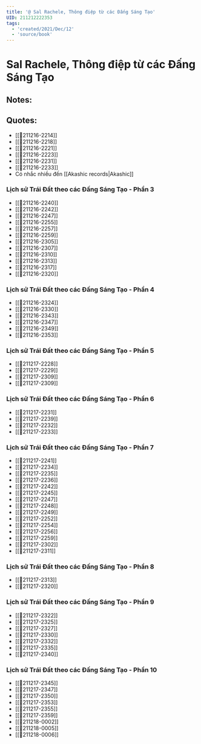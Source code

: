 ```yaml
---
title: '@ Sal Rachele, Thông điệp từ các Đấng Sáng Tạo'
UID: 211212222353
tags:
  - 'created/2021/Dec/12'
  - 'source/book'
---
```

# Sal Rachele, Thông điệp từ các Đấng Sáng Tạo

## Notes:

## Quotes:

- [[💬211216-2214]]
- [[💬211216-2218]]
- [[💬211216-2221]]
- [[💬211216-2223]]
- [[💬211216-2231]]
- [[💬211216-2233]]
- Có nhắc nhiều đến [[Akashic records|Akashic]]

### Lịch sử Trái Đất theo các Đấng Sáng Tạo - Phần 3
- [[💬211216-2240]]
- [[💬211216-2242]]
- [[💬211216-2247]]
- [[💬211216-2255]]
- [[💬211216-2257]]
- [[💬211216-2259]]
- [[💬211216-2305]]
- [[💬211216-2307]]
- [[💬211216-2310]]
- [[💬211216-2313]]
- [[💬211216-2317]]
- [[💬211216-2320]]

### Lịch sử Trái Đất theo các Đấng Sáng Tạo - Phần 4
- [[💬211216-2324]]
- [[💬211216-2330]]
- [[💬211216-2343]]
- [[💬211216-2347]]
- [[💬211216-2349]]
- [[💬211216-2353]]

### Lịch sử Trái Đất theo các Đấng Sáng Tạo - Phần 5
- [[💬211217-2228]]
- [[💬211217-2229]]
- [[💬211217-2309]]
- [[💬211217-2309]]

### Lịch sử Trái Đất theo các Đấng Sáng Tạo - Phần 6

- [[💬211217-2231]]
- [[💬211217-2239]]
- [[💬211217-2232]]
- [[💬211217-2233]]

### Lịch sử Trái Đất theo các Đấng Sáng Tạo - Phần 7
- [[💬211217-2241]]
- [[💬211217-2234]]
- [[💬211217-2235]]
- [[💬211217-2236]]
- [[💬211217-2242]]
- [[💬211217-2245]]
- [[💬211217-2247]]
- [[💬211217-2248]]
- [[💬211217-2249]]
- [[💬211217-2252]]
- [[💬211217-2254]]
- [[💬211217-2256]]
- [[💬211217-2259]]
- [[💬211217-2302]]
- [[💬211217-2311]]

### Lịch sử Trái Đất theo các Đấng Sáng Tạo - Phần 8
- [[💬211217-2313]]
- [[💬211217-2320]]

### Lịch sử Trái Đất theo các Đấng Sáng Tạo - Phần 9
- [[💬211217-2322]]
- [[💬211217-2325]]
- [[💬211217-2327]]
- [[💬211217-2330]]
- [[💬211217-2332]]
- [[💬211217-2335]]
- [[💬211217-2340]]

### Lịch sử Trái Đất theo các Đấng Sáng Tạo - Phần 10
- [[💬211217-2345]]
- [[💬211217-2347]]
- [[💬211217-2350]]
- [[💬211217-2353]]
- [[💬211217-2355]]
- [[💬211217-2359]]
- [[💬211218-0002]]
- [[💬211218-0005]]
- [[💬211218-0006]]